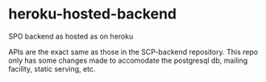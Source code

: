 # heroku-hosted-backend
SPO backend as hosted as on heroku

APIs are the exact same as those in the SCP-backend repository. This repo only has some changes made to accomodate the postgresql db, mailing facility, static serving, etc.